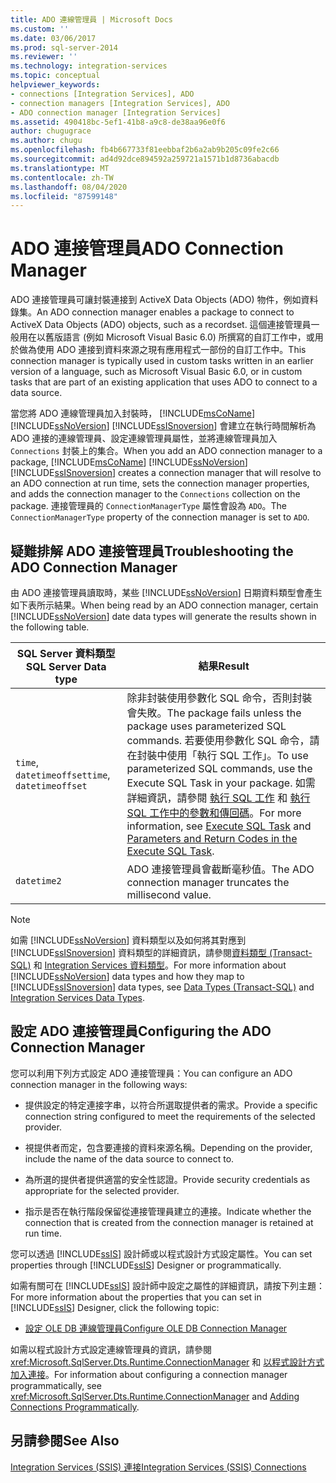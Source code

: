 ```yaml
---
title: ADO 連線管理員 | Microsoft Docs
ms.custom: ''
ms.date: 03/06/2017
ms.prod: sql-server-2014
ms.reviewer: ''
ms.technology: integration-services
ms.topic: conceptual
helpviewer_keywords:
- connections [Integration Services], ADO
- connection managers [Integration Services], ADO
- ADO connection manager [Integration Services]
ms.assetid: 490418bc-5ef1-41b8-a9c8-de38aa96e0f6
author: chugugrace
ms.author: chugu
ms.openlocfilehash: fb4b667733f81eebbaf2b6a2ab9b205c09fe2c66
ms.sourcegitcommit: ad4d92dce894592a259721a1571b1d8736abacdb
ms.translationtype: MT
ms.contentlocale: zh-TW
ms.lasthandoff: 08/04/2020
ms.locfileid: "87599148"
---
```

# <a name="ado-connection-manager"></a><span data-ttu-id="dddc2-102">ADO 連接管理員</span><span class="sxs-lookup"><span data-stu-id="dddc2-102">ADO Connection Manager</span></span>
  <span data-ttu-id="dddc2-103">ADO 連接管理員可讓封裝連接到 ActiveX Data Objects (ADO) 物件，例如資料錄集。</span><span class="sxs-lookup"><span data-stu-id="dddc2-103">An ADO connection manager enables a package to connect to ActiveX Data Objects (ADO) objects, such as a recordset.</span></span> <span data-ttu-id="dddc2-104">這個連接管理員一般用在以舊版語言 (例如 Microsoft Visual Basic 6.0) 所撰寫的自訂工作中，或用於做為使用 ADO 連接到資料來源之現有應用程式一部份的自訂工作中。</span><span class="sxs-lookup"><span data-stu-id="dddc2-104">This connection manager is typically used in custom tasks written in an earlier version of a language, such as Microsoft Visual Basic 6.0, or in custom tasks that are part of an existing application that uses ADO to connect to a data source.</span></span>  
  
 <span data-ttu-id="dddc2-105">當您將 ADO 連線管理員加入封裝時， [!INCLUDE[msCoName](../../includes/msconame-md.md)] [!INCLUDE[ssNoVersion](../../includes/ssnoversion-md.md)] [!INCLUDE[ssISnoversion](../../includes/ssisnoversion-md.md)] 會建立在執行時間解析為 ADO 連接的連線管理員、設定連線管理員屬性，並將連線管理員加入 `Connections` 封裝上的集合。</span><span class="sxs-lookup"><span data-stu-id="dddc2-105">When you add an ADO connection manager to a package, [!INCLUDE[msCoName](../../includes/msconame-md.md)] [!INCLUDE[ssNoVersion](../../includes/ssnoversion-md.md)] [!INCLUDE[ssISnoversion](../../includes/ssisnoversion-md.md)] creates a connection manager that will resolve to an ADO connection at run time, sets the connection manager properties, and adds the connection manager to the `Connections` collection on the package.</span></span> <span data-ttu-id="dddc2-106">連接管理員的 `ConnectionManagerType` 屬性會設為 `ADO`。</span><span class="sxs-lookup"><span data-stu-id="dddc2-106">The `ConnectionManagerType` property of the connection manager is set to `ADO`.</span></span>  
  
## <a name="troubleshooting-the-ado-connection-manager"></a><span data-ttu-id="dddc2-107">疑難排解 ADO 連接管理員</span><span class="sxs-lookup"><span data-stu-id="dddc2-107">Troubleshooting the ADO Connection Manager</span></span>  
 <span data-ttu-id="dddc2-108">由 ADO 連接管理員讀取時，某些 [!INCLUDE[ssNoVersion](../../includes/ssnoversion-md.md)] 日期資料類型會產生如下表所示結果。</span><span class="sxs-lookup"><span data-stu-id="dddc2-108">When being read by an ADO connection manager, certain [!INCLUDE[ssNoVersion](../../includes/ssnoversion-md.md)] date data types will generate the results shown in the following table.</span></span>  
  
|<span data-ttu-id="dddc2-109">SQL Server 資料類型</span><span class="sxs-lookup"><span data-stu-id="dddc2-109">SQL Server Data type</span></span>|<span data-ttu-id="dddc2-110">結果</span><span class="sxs-lookup"><span data-stu-id="dddc2-110">Result</span></span>|  
|--------------------------|------------|  
|<span data-ttu-id="dddc2-111">`time`, `datetimeoffset`</span><span class="sxs-lookup"><span data-stu-id="dddc2-111">`time`, `datetimeoffset`</span></span>|<span data-ttu-id="dddc2-112">除非封裝使用參數化 SQL 命令，否則封裝會失敗。</span><span class="sxs-lookup"><span data-stu-id="dddc2-112">The package fails unless the package uses parameterized SQL commands.</span></span> <span data-ttu-id="dddc2-113">若要使用參數化 SQL 命令，請在封裝中使用「執行 SQL 工作」。</span><span class="sxs-lookup"><span data-stu-id="dddc2-113">To use parameterized SQL commands, use the Execute SQL Task in your package.</span></span> <span data-ttu-id="dddc2-114">如需詳細資訊，請參閱 [執行 SQL 工作](../control-flow/execute-sql-task.md) 和 [執行 SQL 工作中的參數和傳回碼](../parameters-and-return-codes-in-the-execute-sql-task.md)。</span><span class="sxs-lookup"><span data-stu-id="dddc2-114">For more information, see [Execute SQL Task](../control-flow/execute-sql-task.md) and [Parameters and Return Codes in the Execute SQL Task](../parameters-and-return-codes-in-the-execute-sql-task.md).</span></span>|  
|`datetime2`|<span data-ttu-id="dddc2-115">ADO 連接管理員會截斷毫秒值。</span><span class="sxs-lookup"><span data-stu-id="dddc2-115">The ADO connection manager truncates the millisecond value.</span></span>|  
  
> [!NOTE]  
>  <span data-ttu-id="dddc2-116">如需 [!INCLUDE[ssNoVersion](../../includes/ssnoversion-md.md)] 資料類型以及如何將其對應到 [!INCLUDE[ssISnoversion](../../includes/ssisnoversion-md.md)] 資料類型的詳細資訊，請參閱[資料類型 &#40;Transact-SQL&#41;](/sql/t-sql/data-types/data-types-transact-sql) 和 [Integration Services 資料類型](../data-flow/integration-services-data-types.md)。</span><span class="sxs-lookup"><span data-stu-id="dddc2-116">For more information about [!INCLUDE[ssNoVersion](../../includes/ssnoversion-md.md)] data types and how they map to [!INCLUDE[ssISnoversion](../../includes/ssisnoversion-md.md)] data types, see [Data Types &#40;Transact-SQL&#41;](/sql/t-sql/data-types/data-types-transact-sql) and [Integration Services Data Types](../data-flow/integration-services-data-types.md).</span></span>  
  
## <a name="configuring-the-ado-connection-manager"></a><span data-ttu-id="dddc2-117">設定 ADO 連接管理員</span><span class="sxs-lookup"><span data-stu-id="dddc2-117">Configuring the ADO Connection Manager</span></span>  
 <span data-ttu-id="dddc2-118">您可以利用下列方式設定 ADO 連接管理員：</span><span class="sxs-lookup"><span data-stu-id="dddc2-118">You can configure an ADO connection manager in the following ways:</span></span>  
  
-   <span data-ttu-id="dddc2-119">提供設定的特定連接字串，以符合所選取提供者的需求。</span><span class="sxs-lookup"><span data-stu-id="dddc2-119">Provide a specific connection string configured to meet the requirements of the selected provider.</span></span>  
  
-   <span data-ttu-id="dddc2-120">視提供者而定，包含要連接的資料來源名稱。</span><span class="sxs-lookup"><span data-stu-id="dddc2-120">Depending on the provider, include the name of the data source to connect to.</span></span>  
  
-   <span data-ttu-id="dddc2-121">為所選的提供者提供適當的安全性認證。</span><span class="sxs-lookup"><span data-stu-id="dddc2-121">Provide security credentials as appropriate for the selected provider.</span></span>  
  
-   <span data-ttu-id="dddc2-122">指示是否在執行階段保留從連接管理員建立的連接。</span><span class="sxs-lookup"><span data-stu-id="dddc2-122">Indicate whether the connection that is created from the connection manager is retained at run time.</span></span>  
  
 <span data-ttu-id="dddc2-123">您可以透過 [!INCLUDE[ssIS](../../../includes/ssis-md.md)] 設計師或以程式設計方式設定屬性。</span><span class="sxs-lookup"><span data-stu-id="dddc2-123">You can set properties through [!INCLUDE[ssIS](../../../includes/ssis-md.md)] Designer or programmatically.</span></span>  
  
 <span data-ttu-id="dddc2-124">如需有關可在 [!INCLUDE[ssIS](../../../includes/ssis-md.md)] 設計師中設定之屬性的詳細資訊，請按下列主題：</span><span class="sxs-lookup"><span data-stu-id="dddc2-124">For more information about the properties that you can set in [!INCLUDE[ssIS](../../../includes/ssis-md.md)] Designer, click the following topic:</span></span>  
  
-   [<span data-ttu-id="dddc2-125">設定 OLE DB 連線管理員</span><span class="sxs-lookup"><span data-stu-id="dddc2-125">Configure OLE DB Connection Manager</span></span>](ole-db-connection-manager.md)  
  
 <span data-ttu-id="dddc2-126">如需以程式設計方式設定連線管理員的資訊，請參閱 <xref:Microsoft.SqlServer.Dts.Runtime.ConnectionManager> 和 [以程式設計方式加入連接](../building-packages-programmatically/adding-connections-programmatically.md)。</span><span class="sxs-lookup"><span data-stu-id="dddc2-126">For information about configuring a connection manager programmatically, see <xref:Microsoft.SqlServer.Dts.Runtime.ConnectionManager> and [Adding Connections Programmatically](../building-packages-programmatically/adding-connections-programmatically.md).</span></span>  
  
## <a name="see-also"></a><span data-ttu-id="dddc2-127">另請參閱</span><span class="sxs-lookup"><span data-stu-id="dddc2-127">See Also</span></span>  
 [<span data-ttu-id="dddc2-128">Integration Services &#40;SSIS&#41; 連接</span><span class="sxs-lookup"><span data-stu-id="dddc2-128">Integration Services &#40;SSIS&#41; Connections</span></span>](integration-services-ssis-connections.md)  
  
  
